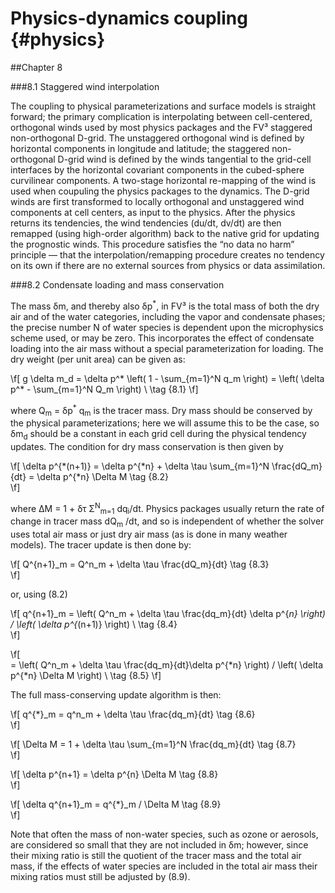 Physics-dynamics coupling {#physics}
=========================================

##Chapter 8

###8.1 Staggered wind interpolation

The coupling to physical parameterizations and surface models is straight forward; the primary complication is interpolating between cell-centered, orthogonal winds used by most physics packages and the FV&sup3; staggered non-orthogonal D-grid. The unstaggered orthogonal wind is defined by horizontal components in longitude and latitude; the staggered non-orthogonal D-grid wind is defined by the winds tangential to the grid-cell interfaces by the horizontal covariant components in the cubed-sphere curvilinear components. A two-stage horizontal re-mapping of the wind is used when coupuling the physics packages to the dynamics. The D-grid winds are first transformed to locally orthogonal and unstaggered wind components at cell centers, as input to the physics. After the physics returns its tendencies, the wind tendencies (du/dt, dv/dt) are then remapped (using high-order algorithm) back to the native grid for updating the prognostic winds. This procedure satisfies the “no data no harm” principle — that the interpolation/remapping procedure creates no tendency on its own if there are no external sources from physics or data assimilation.

###8.2 Condensate loading and mass conservation

The mass &delta;m, and thereby also &delta;p<sup>*</sup>, in FV&sup3; is the total mass of both the dry air and of the water categories, including the vapor and condensate phases; the precise number N of water species is dependent upon the microphysics scheme used, or may be zero. This incorporates the effect of condensate loading into the air mass without a special parameterization for loading. The dry weight (per unit area) can be given as:

\f[
 g \delta m_d  =  \delta p^* \left( 1 - \sum_{m=1}^N q_m  \right)  =  \left( \delta p^* - \sum_{m=1}^N Q_m  \right) \\  \tag {8.1}
  \f]

where Q<sub>m</sub> = &delta;p<sup>*</sup> q<sub>m</sub> is the tracer mass. Dry mass should be conserved by the physical parameterizations; here we will assume this to be the case, so &delta;m<sub>d</sub> should be a constant in each grid cell during the physical tendency updates. The condition for dry mass conservation is then given by

\f[
    \delta p^{*(n+1)}  =   \delta p^{*n} + \delta \tau \sum_{m=1}^N \frac{dQ_m}{dt} = \delta p^{*n} \Delta M     \tag {8.2}        
\f] 


where &Delta;M = 1 + &delta;&tau; &Sigma;<sup>N</sup><sub>m=1</sub> dq<sub>i</sub>/dt. Physics packages usually return the rate of change in tracer mass  dQ<sub>m</sub> /dt, and so is independent of whether the solver uses total air mass or just dry air mass (as is done in many weather models). The tracer update is then done by:

\f[
    Q^{n+1}_m  =   Q^n_m + \delta \tau \frac{dQ_m}{dt}       \tag {8.3}        
\f] 


or, using (8.2)

\f[
    q^{n+1}_m  =  \left( Q^n_m + \delta \tau \frac{dq_m}{dt} \delta p^{*n}  \right) / \left( \delta p^{*(n+1)}  \right) \\  \tag {8.4}         
\f] 

\f[        
		      =	  \left( Q^n_m + \delta \tau \frac{dq_m}{dt}\delta p^{*n}  \right) / \left( \delta p^{*n} \Delta M \right) \\  \tag {8.5} 
\f] 

The full mass-conserving update algorithm is then:

\f[
    q^{*}_m  =   q^n_m + \delta \tau \frac{dq_m}{dt}       \tag {8.6}        
\f] 

\f[
    \Delta M  =   1 +  \delta \tau \sum_{m=1}^N \frac{dq_m}{dt}      \tag {8.7}        
\f] 

\f[
      \delta p^{n+1}  = \delta p^{n} \Delta M   \tag {8.8}        
\f] 

\f[
      \delta q^{n+1}_m  =  q^{*}_m / \Delta M   \tag {8.9}        
\f] 

Note that often the mass of non-water species, such as ozone or aerosols, are considered so small that they are not included in &delta;m; however, since their mixing ratio is still the quotient of the tracer mass and the total air mass, if the effects of water species are included in the total air mass their mixing ratios must still be adjusted by (8.9).



